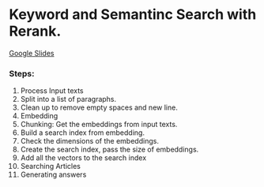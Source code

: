 # Keyword and Semantinc Search with Rerank.
[Google Slides](https://docs.google.com/presentation/d/13j_NN2KoxXAKjwUjnM6fW4Vz7gnNrGiTaJciD-4taOI/edit?usp=sharing)


### Steps:
1. Process Input texts
2. Split into a list of paragraphs.
3. Clean up to remove empty spaces and new line.
4. Embedding
5. Chunking: Get the embeddings from input texts.
6. Build a search index from embedding.
7. Check the dimensions of the embeddings.
8. Create the search index, pass the size of embeddings.
9. Add all the vectors to the search index
10. Searching Articles
11. Generating answers




